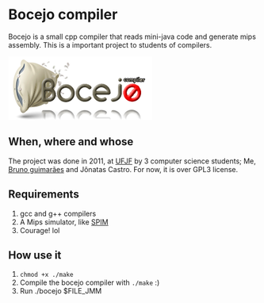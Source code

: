 Bocejo compiler 
========================

Bocejo is a small cpp compiler that reads mini-java code and generate mips assembly.
This is a important project to students of compilers.

![Bocejo logo](./Bocejo.png)

## When, where and whose
The project was done in 2011, at [UFJF](http://www.ufjf.br) by 3 computer science students; Me, [Bruno guimarães](http://github.com/brunoguic) and Jônatas Castro. For now, it is over GPL3 license.

## Requirements

1. gcc and g++ compilers
2. A Mips simulator, like [SPIM](http://pages.cs.wisc.edu/~larus/spim.html)
3. Courage! lol 

## How use it

1. `chmod +x ./make` 
2. Compile the bocejo compiler with `./make` :) 
2. Run ./bocejo $FILE_JMM
